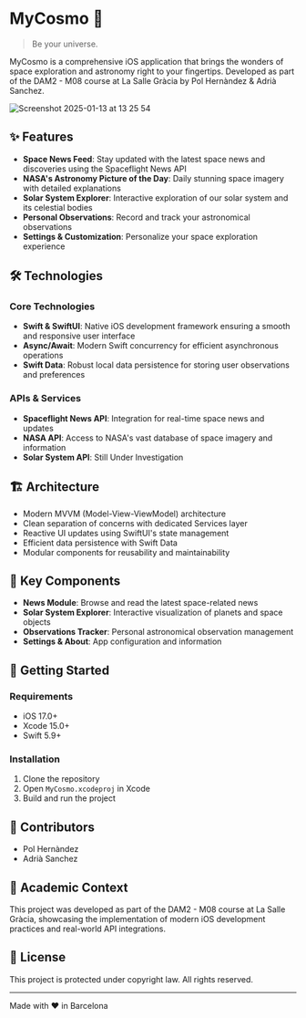 # MyCosmo 🌌

> Be your universe.

MyCosmo is a comprehensive iOS application that brings the wonders of space exploration and astronomy right to your fingertips. Developed as part of the DAM2 - M08 course at La Salle Gràcia by Pol Hernàndez & Adrià Sanchez.

![Screenshot 2025-01-13 at 13 25 54](https://github.com/user-attachments/assets/0ba134bb-f24c-41ad-a614-992859b16ce4)

## ✨ Features

- **Space News Feed**: Stay updated with the latest space news and discoveries using the Spaceflight News API
- **NASA's Astronomy Picture of the Day**: Daily stunning space imagery with detailed explanations
- **Solar System Explorer**: Interactive exploration of our solar system and its celestial bodies
- **Personal Observations**: Record and track your astronomical observations
- **Settings & Customization**: Personalize your space exploration experience

## 🛠 Technologies

### Core Technologies
- **Swift & SwiftUI**: Native iOS development framework ensuring a smooth and responsive user interface
- **Async/Await**: Modern Swift concurrency for efficient asynchronous operations
- **Swift Data**: Robust local data persistence for storing user observations and preferences

### APIs & Services
- **Spaceflight News API**: Integration for real-time space news and updates
- **NASA API**: Access to NASA's vast database of space imagery and information
- **Solar System API**: Still Under Investigation

## 🏗 Architecture
- Modern MVVM (Model-View-ViewModel) architecture
- Clean separation of concerns with dedicated Services layer
- Reactive UI updates using SwiftUI's state management
- Efficient data persistence with Swift Data
- Modular components for reusability and maintainability

## 📱 Key Components
- **News Module**: Browse and read the latest space-related news
- **Solar System Explorer**: Interactive visualization of planets and space objects
- **Observations Tracker**: Personal astronomical observation management
- **Settings & About**: App configuration and information

## 🚀 Getting Started

### Requirements
- iOS 17.0+
- Xcode 15.0+
- Swift 5.9+

### Installation
1. Clone the repository
2. Open `MyCosmo.xcodeproj` in Xcode
3. Build and run the project

## 👥 Contributors
- Pol Hernàndez
- Adrià Sanchez

## 🏫 Academic Context
This project was developed as part of the DAM2 - M08 course at La Salle Gràcia, showcasing the implementation of modern iOS development practices and real-world API integrations.

## 📄 License
This project is protected under copyright law. All rights reserved.

---

Made with ❤️ in Barcelona 
